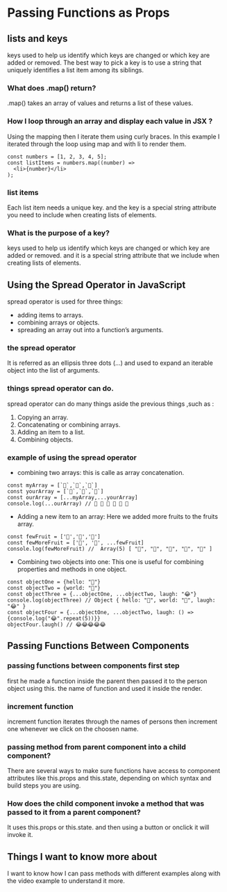 # Passing Functions as Props

## lists and keys
keys used to help us identify which keys are changed or which key are added or removed. The best way to pick a key is to use a string that uniquely identifies a list item among its siblings. 


### What does .map() return?

.map() takes an array of values and returns a list of these values.

### How I loop through an array and display each value in JSX ?

Using the mapping then I iterate them using curly braces. In this example I iterated through the loop using map and with li to render them.

```
const numbers = [1, 2, 3, 4, 5];
const listItems = numbers.map((number) =>
  <li>{number}</li>
);
```
### list items 
Each list item needs a unique key. and the key is a special string attribute you need to include when creating lists of elements. 

### What is the purpose of a key?
keys used to help us identify which keys are changed or which key are added or removed. and it is a special string attribute that we include when creating lists of elements.

##  Using the Spread Operator in JavaScript
spread operator is used for three things:

* adding items to arrays.
* combining arrays or objects.
* spreading an array out into a function’s arguments.

### the spread operator

It is referred as an ellipsis three dots (…) and used to expand an iterable object into the list of arguments.

### things spread operator can do.
spread operator can do many things aside the previous things ,such as :

1. Copying an array.
2. Concatenating or combining arrays.
3. Adding an item to a list.
4. Combining objects.

### example of using the spread operator

* combining two arrays: this is calle as array concatenation.

~~~
const myArray = [`🤪`,`🐻`,`🎌`]
const yourArray = [`🙂`,`🤗`,`🤩`]
const ourArray = [...myArray,...yourArray]
console.log(...ourArray) // 🤪 🐻 🎌 🙂 🤗 🤩
~~~



* Adding a new item to an array: Here we added more fruits to the fruits array.

~~~
const fewFruit = ['🍏','🍊','🍌']
const fewMoreFruit = ['🍉', '🍍', ...fewFruit]
console.log(fewMoreFruit) //  Array(5) [ "🍉", "🍍", "🍏", "🍊", "🍌" ]
~~~

* Combining two objects into one: This one is useful for combining properties and methods in one object.

~~~
const objectOne = {hello: "🤪"}
const objectTwo = {world: "🐻"}
const objectThree = {...objectOne, ...objectTwo, laugh: "😂"}
console.log(objectThree) // Object { hello: "🤪", world: "🐻", laugh: "😂" }
const objectFour = {...objectOne, ...objectTwo, laugh: () => {console.log("😂".repeat(5))}}
objectFour.laugh() // 😂😂😂😂😂
~~~


## Passing Functions Between Components

### passing functions between components first step
first he made a function inside the parent then passed it to the person object using this. the name of function and used it inside the render.

### increment function
increment function iterates through the names of persons then increment one whenever we click on the choosen name.

### passing method from parent component into a child component?

There are several ways to make sure functions have access to component attributes like this.props and this.state, depending on which syntax and build steps you are using.

### How does the child component invoke a method that was passed to it from a parent component?
It uses this.props or this.state. and then using a button or onclick it will invoke it.

## Things I want to know more about

I want to know how I can pass methods with different examples along with the video example to understand it more.







